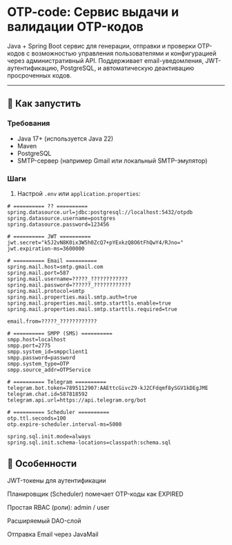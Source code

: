 # OTP-code: Сервис выдачи и валидации OTP-кодов

Java + Spring Boot сервис для генерации, отправки и проверки OTP-кодов с возможностью управления пользователями и конфигурацией через административный API. Поддерживает email-уведомления, JWT-аутентификацию, PostgreSQL, и автоматическую деактивацию просроченных кодов.

---

## 🚀 Как запустить

### Требования
- Java 17+ (используется Java 22)
- Maven
- PostgreSQL
- SMTP-сервер (например Gmail или локальный SMTP-эмулятор)

### Шаги
1. Настрой `.env` или `application.properties`:
```properties
# ========== ?? ==========
spring.datasource.url=jdbc:postgresql://localhost:5432/otpdb
spring.datasource.username=postgres
spring.datasource.password=123456

# ========== JWT ==========
jwt.secret="k5J2vN8K0ix3W5h0ZcQ7+pYExkzQ8O6tFhQwY4/RJno="
jwt.expiration-ms=3600000  

# ========== Email ==========
spring.mail.host=smtp.gmail.com
spring.mail.port=587
spring.mail.username=?????_????????????
spring.mail.password=??????_????????????
spring.mail.protocol=smtp
spring.mail.properties.mail.smtp.auth=true
spring.mail.properties.mail.smtp.starttls.enable=true
spring.mail.properties.mail.smtp.starttls.required=true

email.from=?????_????????????

# ========== SMPP (SMS) ==========
smpp.host=localhost
smpp.port=2775
smpp.system_id=smppclient1
smpp.password=password
smpp.system_type=OTP
smpp.source_addr=OTPService

# ========== Telegram ==========
telegram.bot.token=7895112907:AAEttcGivcZ9-kJ2CFdqmf8ySGV1kDEgJME
telegram.chat.id=587818592
telegram.api.url=https://api.telegram.org/bot

# ========== Scheduler ==========
otp.ttl.seconds=100
otp.expire-scheduler.interval-ms=5000

spring.sql.init.mode=always
spring.sql.init.schema-locations=classpath:schema.sql
```
## 🧠 Особенности
JWT-токены для аутентификации

Планировщик (Scheduler) помечает OTP-коды как EXPIRED

Простая RBAC (роли): admin / user

Расширяемый DAO-слой

Отправка Email через JavaMail


